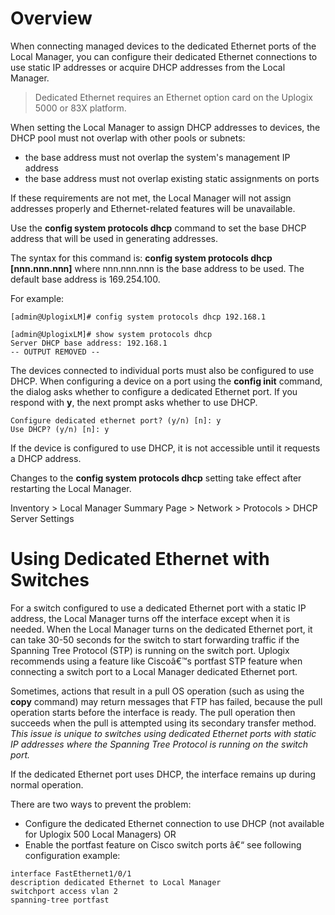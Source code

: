 # Overview

When connecting managed devices to the dedicated Ethernet ports of the Local Manager, you can configure their dedicated Ethernet connections to use static IP addresses or acquire DHCP addresses from the Local Manager.

> Dedicated Ethernet requires an Ethernet option card on the Uplogix 5000 or 83X platform.

When setting the Local Manager to assign DHCP addresses to devices, the DHCP pool must not overlap with other pools or subnets:

 - the base address must not overlap the system's management IP address
 - the base address must not overlap existing static assignments on ports

<div class='warning' /> If these requirements are not met, the Local Manager will not assign addresses properly and Ethernet-related features will be unavailable. </div>

Use the **config system protocols dhcp** command to set the base DHCP address that will be used in generating addresses.

The syntax for this command is: **config system protocols dhcp [nnn.nnn.nnn]** where nnn.nnn.nnn is the base address to be used. The default base address is 169.254.100.

For example:

```
[admin@UplogixLM]# config system protocols dhcp 192.168.1

[admin@UplogixLM]# show system protocols dhcp
Server DHCP base address: 192.168.1
-- OUTPUT REMOVED --
```

The devices connected to individual ports must also be configured to use DHCP. When configuring a device on a port using the **config init** command, the dialog asks whether to configure a dedicated Ethernet port. If you respond with **y**, the next prompt asks whether to use DHCP. 

```
Configure dedicated ethernet port? (y/n) [n]: y
Use DHCP? (y/n) [n]: y
```

If the device is configured to use DHCP, it is not accessible until it requests a DHCP address.

Changes to the **config system protocols dhcp** setting take effect after restarting the Local Manager.

<div class='ucc' />Inventory > Local Manager Summary Page > Network > Protocols > DHCP Server Settings</div>

# Using Dedicated Ethernet with Switches

For a switch configured to use a dedicated Ethernet port with a static IP address, the Local Manager turns off the interface except when it is needed. When the Local Manager turns on the dedicated Ethernet port, it can take 30-50 seconds for the switch to start forwarding traffic if the Spanning Tree Protocol (STP) is running on the switch port.  Uplogix recommends using a feature like Ciscoâ€™s portfast STP feature when connecting a switch port to a Local Manager dedicated Ethernet port.

Sometimes, actions that result in a pull OS operation (such as using the **copy** command) may return messages that FTP has failed, because the pull operation starts before the interface is ready. The pull operation then succeeds when the pull is attempted using its secondary transfer method. *This issue is unique to switches using dedicated Ethernet ports with static IP addresses where the Spanning Tree Protocol is running on the switch port.*

If the dedicated Ethernet port uses DHCP, the interface remains up during normal operation.

There are two ways to prevent the problem:

 - Configure the dedicated Ethernet connection to use DHCP (not available for Uplogix  500 Local Managers)
OR
 - Enable the portfast feature on Cisco switch ports â€“ see following configuration example:
 
```
interface FastEthernet1/0/1
description dedicated Ethernet to Local Manager
switchport access vlan 2
spanning-tree portfast
```